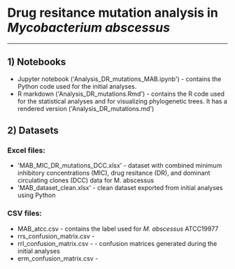 # Drug resitance mutation analysis in *Mycobacterium abscessus*
____

## 1) Notebooks 
- Jupyter notebook ('Analysis_DR_mutations_MAB.ipynb') - contains the Python code used for the initial analyses. 
- R markdown ('Analysis_DR_mutations.Rmd') - contains the R code used for the statistical analyses and for visualizing phylogenetic trees. It has a rendered version ('Analysis_DR_mutations.md')

## 2) Datasets
### Excel files:
- 'MAB_MIC_DR_mutations_DCC.xlsx' - dataset with combined minimum inhibitory concentrations (MIC), drug resitance (DR), and dominant circulating clones (DCC) data for M. abscessus 
- 'MAB_dataset_clean.xlsx' - clean dataset exported from initial analyses using Python 

### CSV files: 
- MAB_atcc.csv - contains the label used for *M. abscessus* ATCC19977
- rrs_confusion_matrix.csv -
- rrl_confusion_matrix.csv - - confusion matrices generated during the initial analyses  
- erm_confusion_matrix.csv -

